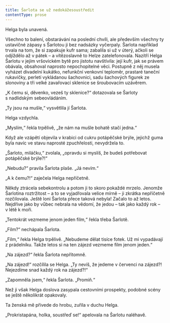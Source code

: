 ```yaml
---
title: Šarlota se už nedokážesoustředit
contentType: prose
---
```


<section>

Helga byla unavená.

Všechno to balení, obstarávání na poslední chvíli, ale především všechny ty ustavičné zápasy s Šarlotou ji bez nadsázky vyčerpaly. Šarlota například trvala na tom, že si zapakuje kufr sama; zabalila si už v úterý, ačkoli se odjíždělo až v pátek – a vítězoslavně to Helze zatelefonovala. Nazítří Helga Šarlotu v jejím vršovickém bytě pro jistotu navštívila: její kufr, jak se právem obávala, obsahoval naprosto nepochopitelné věci. Postupně z něj musela vyházet divadelní kukátko, nefunkční venkovní teploměr, prastaré taneční rukavičky, perletí vykládanou šachovnici, sadu šachových figurek ze slonoviny a tři velké zavařovací sklenice se šroubovacím uzávěrem.

„K čemu si, děvenko, vezeš ty sklenice?“ dotazovala se Šarloty s nadlidským sebeovládáním.

„Ty jsou na mušle,“ vysvětlila jí Šarlota.

Helga vzdychla.

„Myslím,“ řekla trpělivě, „že nám na mušle bohatě stačí jedna.“

Když ale vzápětí objevila v krabici od cukru potápěčské brýle, jejichž guma byla navíc ve stavu naprosté zpuchřelosti, nevydržela to.

„Šarloto, miláčku,“ zvolala, „opravdu si myslíš, že budeš potřebovat potápěčské brýle?!“

„Nebudu?“ pravila Šarlota plaše. „Já nevím.“

„A k čemu?!“ zaječela Helga nepříčetně.

Někdy ztrácela sebekontrolu a potom ji to skoro pokaždé mrzelo. Jenomže Šarlotina roztržitost – a to se vyjadřovala velice mírně – ji zkrátka nepříčetně rozčilovala. Ještě loni Šarlota přece taková nebyla! Začalo to až letos. Nejdříve jako by vůbec nebrala na vědomí, že jedou – tak jako každý rok – v létě k moři.

„Tentokrát vezmeme jenom jeden film,“ řekla třeba Šarlotě.

„Film?“ nechápala Šarlota.

„Film,“ řekla Helga trpělivě. „Nebudeme dělat tisíce fotek. Už mi vypadávají z prádelníku. Takže letos si na ten zájezd vezmeme film jenom jeden.“

„Na zájezd?“ řekla Šarlota nepřítomně.

„Na zájezd!“ rozčílila se Helga. „Ty nevíš, že jedeme v červenci na zájezd?! Nejezdíme snad každý rok na zájezd?!“

„Zapomněla jsem,“ řekla Šarlota. „Promiň.“

Než ji však Helga doslova zasypala cestovními prospekty, podobné scény se ještě několikrát opakovaly.

Ta ženská mě přivede do hrobu, zuřila v duchu Helga.

„Prokristapána, holka, soustřeď se!“ apelovala na Šarlotu naléhavě.

</section>
